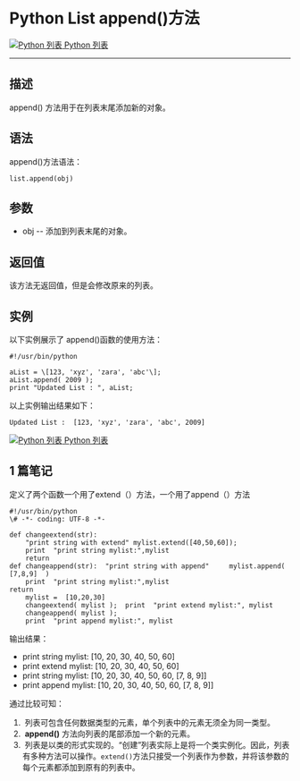 Python List append()方法
======================

 [![Python 列表](../images/up.gif) Python 列表](python-lists.html)

* * *

描述
--

append() 方法用于在列表末尾添加新的对象。

语法
--

append()方法语法：
```
list.append(obj)
```
参数
--

*   obj -- 添加到列表末尾的对象。

返回值
---

该方法无返回值，但是会修改原来的列表。

实例
--

以下实例展示了 append()函数的使用方法：
```
#!/usr/bin/python

aList = \[123, 'xyz', 'zara', 'abc'\];
aList.append( 2009 );
print "Updated List : ", aList;
```
以上实例输出结果如下：
```
Updated List :  [123, 'xyz', 'zara', 'abc', 2009]
```
 [![Python 列表](../images/up.gif) Python 列表](python-lists.html)

1 篇笔记
-------

定义了两个函数一个用了extend（）方法，一个用了append（）方法
```
#!/usr/bin/python    
\# -*- coding: UTF-8 -*- 

def changeextend(str):    
    "print string with extend" mylist.extend([40,50,60]);   
    print  "print string mylist:",mylist  
    return   
def changeappend(str):  "print string with append"     mylist.append(  [7,8,9]  )   
    print  "print string mylist:",mylist   
return   
    mylist =  [10,20,30]   
    changeextend( mylist );  print  "print extend mylist:", mylist
    changeappend( mylist );    
    print  "print append mylist:", mylist 
```
输出结果：

*   print string mylist: \[10, 20, 30, 40, 50, 60\]
*   print extend mylist: \[10, 20, 30, 40, 50, 60\]
*   print string mylist: \[10, 20, 30, 40, 50, 60, \[7, 8, 9\]\]
*   print append mylist: \[10, 20, 30, 40, 50, 60, \[7, 8, 9\]\]

通过比较可知：

1.   列表可包含任何数据类型的元素，单个列表中的元素无须全为同一类型。
2.   **append()** 方法向列表的尾部添加一个新的元素。
3.   列表是以类的形式实现的。“创建”列表实际上是将一个类实例化。因此，列表有多种方法可以操作。`extend()`方法只接受一个列表作为参数，并将该参数的每个元素都添加到原有的列表中。
